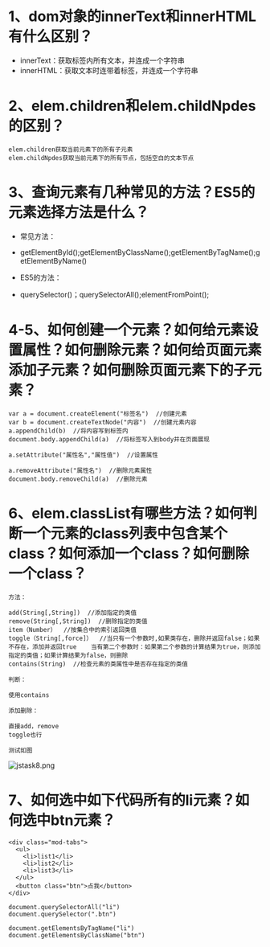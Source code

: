 # 1、dom对象的innerText和innerHTML有什么区别？

- innerText：获取标签内所有文本，并连成一个字符串
- innerHTML：获取文本时连带着标签，并连成一个字符串

# 2、elem.children和elem.childNpdes的区别？

```
elem.children获取当前元素下的所有子元素
elem.childNpdes获取当前元素下的所有节点，包括空白的文本节点
```

# 3、查询元素有几种常见的方法？ES5的元素选择方法是什么？

- 常见方法：
- getElementById();getElementByClassName();getElementByTagName();getElementByName()

- ES5的方法：
- querySelector()；querySelectorAll();elementFromPoint();

# 4-5、如何创建一个元素？如何给元素设置属性？如何删除元素？如何给页面元素添加子元素？如何删除页面元素下的子元素？

```
var a = document.createElement("标签名")  //创建元素
var b = document.createTextNode("内容")  //创建元素内容
a.appendChild(b)  //将内容写到标签内
document.body.appendChild(a)  //将标签写入到body并在页面展现

a.setAttribute("属性名","属性值")  //设置属性

a.removeAttribute("属性名")  //删除元素属性
document.body.removeChild(a)  //删除元素

```

# 6、elem.classList有哪些方法？如何判断一个元素的class列表中包含某个class？如何添加一个class？如何删除一个class？

```
方法：

add(String[,String])  //添加指定的类值
remove(String[,String])  //删除指定的类值
item（Number）  //按集合中的索引返回类值
toggle（String[,force]）  //当只有一个参数时,如果类存在，删除并返回false；如果不存在，添加并返回true    当有第二个参数时：如果第二个参数的计算结果为true，则添加指定的类值；如果计算结果为false，则删除
contains(String)  //检查元素的类属性中是否存在指定的类值

判断：

使用contains

添加删除：

直接add，remove
toggle也行

测试如图
```
![jstask8.png](http://upload-images.jianshu.io/upload_images/5430411-02c239746613912b.png?imageMogr2/auto-orient/strip%7CimageView2/2/w/1240)


# 7、如何选中如下代码所有的li元素？如何选中btn元素？
```
<div class="mod-tabs">
  <ul>
    <li>list1</li>
    <li>list2</li>
    <li>list3</li>
  </ul>
  <button class="btn">点我</button>
</div>
```

```
document.querySelectorAll("li")
document.querySelector(".btn")

document.getElementsByTagName("li")
document.getElementsByClassName("btn")
```